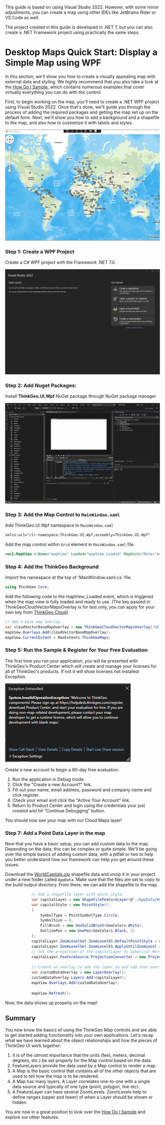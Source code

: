 This guide is based on using Visual Studio 2022. However, with some minor adjustments, you can create a map using other IDEs like JetBrains Rider or VS Code as well.

The project created in this guide is developed in .NET 7, but you can also create a .NET Framework project using practically the same steps.

# Desktop Maps Quick Start: Display a Simple Map using WPF

In this section, we'll show you how to create a visually appealing map with external data and styling. We highly recommend that you also take a look at the [How Do I Sample](https://gitlab.com/thinkgeo/public/thinkgeo-desktop-maps/-/tree/master/samples/wpf/HowDoISample), which contains numerous examples that cover virtually everything you can do with the control.

First, to begin working on the map, you'll need to create a .NET WPF project using Visual Studio 2022. Once that's done, we'll guide you through the process of adding the required packages and getting the map set up on the default form. Next, we'll show you how to add a background and a shapefile to the map, and also how to customize it with labels and styles.

![alt text](./assets/QuickStart_ShapeFile_PointStyle_ScreenShot.gif "Simple Map")

### Step 1: Create a WPF Project
Create a C# WPF project with the Framework .NET 7.0. 

![alt text](./assets/Create_WPF_Project_ScreenShot.gif "Create WPF Project") 

### Step 2: Add Nuget Packages: 

Install **ThinkGeo.UI.Wpf** NuGet package through NuGet package manager

![alt text](./assets/Add_Nuget_Packages_ScreenShot.gif "Add Nuget Packages")

### Step 3: Add the Map Control to `MainWindow.xaml`

Add ThinkGeo.UI.Wpf namespace to `MainWindow.xaml` 

```xml
xmlns:uc1="clr-namespace:ThinkGeo.UI.Wpf;assembly=ThinkGeo.UI.Wpf"
```

Add the map control within `Grid` element in `MainWindow.xaml` file.

```xml
<uc1:MapView x:Name="mapView" Loaded="mapView_Loaded" MapUnit="Meter"></uc1:MapView>
```
### Step 4: Add the ThinkGeo Background
Import the namespace at the top of 'MainWindow.xaml.cs` file.

```csharp
using ThinkGeo.Core;
```


Add the following code to the mapView_Loaded event, which is triggered when the map view is fully loaded and ready to use. (The key passed in ThinkGeoCloudVectorMapsOverlay is for test only, you can apply for your own key from [ThinkGeo Cloud](https://cloud.thinkgeo.com/clients.html))


```csharp
// Add a base map overlay.
var cloudVectorBaseMapOverlay = new ThinkGeoCloudVectorMapsOverlay("USlbIyO5uIMja2y0qoM21RRM6NBXUad4hjK3NBD6pD0~", "f6OJsvCDDzmccnevX55nL7nXpPDXXKANe5cN6czVjCH0s8jhpCH-2A~~", ThinkGeoCloudVectorMapsMapType.Light);
mapView.Overlays.Add(cloudVectorBaseMapOverlay);
mapView.CurrentExtent = MaxExtents.ThinkGeoMaps;
```

### Step 5: Run the Sample & Register for Your Free Evaluation

The first time you run your application, you will be presented with ThinkGeo's Product Center which will create and manage your licenses for all of ThinkGeo's products.
If not it will show licenses not installed Exception.

![alt text](./assets/LicenseNotInstalledException.png "Registration Exception")

Create a new account to begin a 60-day free evaluation.

1. Run the application in Debug mode.
1. Click the "Create a new Account?" link.
1. Fill out your name, email address, password and company name and click register.
1. Check your email and click the "Active Your Account" link.
1. Return to Product Center and login using the credentials your just created and hit "Continue Debugging" button.

You should now see your map with our Cloud Maps layer!

### Step 7: Add a Point Data Layer in the map

Now that you have a basic setup, you can add custom data to the map. Depending on the data, this can be complex or quite simple. We'll be going over the simple basics of adding custom data, with a pitfall or two to help you better understand how our framework can help you get around these issues.

Download the [WorldCapitals.zip](https://gitlab.com/thinkgeo/public/thinkgeo-desktop-maps/-/tree/master/assets/WorldCapitals.zip) shapefile data and unzip it in your project under a new folder called `AppData`. Make sure that the files are set to copy to the build output directory. From there, we can add the shapefile to the map.

```csharp
            // Add a shapefile layer with point style.
            var capitalLayer = new ShapeFileFeatureLayer(@"./AppData/WorldCapitals.shp");
            var capitalStyle = new PointStyle()
            {
                SymbolType = PointSymbolType.Circle,
                SymbolSize = 8,
                FillBrush = new GeoSolidBrush(GeoColors.White),
                OutlinePen = new GeoPen(GeoColors.Black, 2)
            };
            capitalLayer.ZoomLevelSet.ZoomLevel01.DefaultPointStyle = capitalStyle;
            capitalLayer.ZoomLevelSet.ZoomLevel01.ApplyUntilZoomLevel = ApplyUntilZoomLevel.Level20;
            // Set the projection of the capitalLayer to Spherical Mercator
            capitalLayer.FeatureSource.ProjectionConverter = new ProjectionConverter(4326, 3857);

            // Create an overlay to add the layer to and add that overlay to the map.
            var customDataOverlay = new LayerOverlay();
            customDataOverlay.Layers.Add(capitalLayer);
            mapView.Overlays.Add(customDataOverlay);
            
            mapView.Refresh(); 
```
Now, the data shows up properly on the map!

## Summary

You now know the basics of using the ThinkGeo Map controls and are able to get started adding functionality into your own applications. Let's recap what we have learned about the object relationships and how the pieces of ThinkGeo UI work together:

1. It is of the utmost importance that the units (feet, meters, decimal degrees, etc.) be set properly for the Map control based on the data.
1. FeatureLayers provide the data used by a Map control to render a map.
1. A Map is the basic control that contains all of the other objects that are used to tell how the map is to be rendered.
1. A Map has many layers. A Layer correlates one-to-one with a single data source and typically of one type (point, polygon, line etc).
1. A FeatureLayer can have several ZoomLevels. ZoomLevels help to define ranges (upper and lower) of when a Layer should be shown or hidden.

You are now in a great position to look over the [How Do I Sample](https://gitlab.com/thinkgeo/public/thinkgeo-desktop-maps/-/tree/master/samples/wpf/HowDoISample) and explore our other features.

